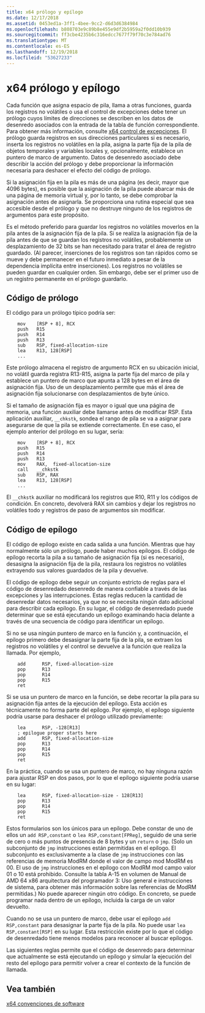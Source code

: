 ```yaml
---
title: x64 prólogo y epílogo
ms.date: 12/17/2018
ms.assetid: 0453ed1a-3ff1-4bee-9cc2-d6d3d6384984
ms.openlocfilehash: b808703e9c89b8e455e9df2b5959a2f0dd10b939
ms.sourcegitcommit: ff3cbe4235b6c316edcc7677f79f70c3e784ad76
ms.translationtype: MT
ms.contentlocale: es-ES
ms.lasthandoff: 12/19/2018
ms.locfileid: "53627233"
---
```

# <a name="x64-prolog-and-epilog"></a>x64 prólogo y epílogo

Cada función que asigna espacio de pila, llama a otras funciones, guarda los registros no volátiles o usa el control de excepciones debe tener un prólogo cuyos límites de direcciones se describen en los datos de desenredo asociados con la entrada de la tabla de función correspondiente. Para obtener más información, consulte [x64 control de excepciones](../build/exception-handling-x64.md). El prólogo guarda registros en sus direcciones particulares si es necesario, inserta los registros no volátiles en la pila, asigna la parte fija de la pila de objetos temporales y variables locales y, opcionalmente, establece un puntero de marco de argumento. Datos de desenredo asociado debe describir la acción del prólogo y debe proporcionar la información necesaria para deshacer el efecto del código de prólogo.

Si la asignación fija en la pila es más de una página (es decir, mayor que 4096 bytes), es posible que la asignación de la pila puede abarcar más de una página de memoria virtual y, por lo tanto, se debe comprobar la asignación antes de asignarla. Se proporciona una rutina especial que sea accesible desde el prólogo y que no destruye ninguno de los registros de argumentos para este propósito.

Es el método preferido para guardar los registros no volátiles moverlos en la pila antes de la asignación fija de la pila. Si se realiza la asignación fija de la pila antes de que se guardan los registros no volátiles, probablemente un desplazamiento de 32 bits se han necesitado para tratar el área de registro guardado. (Al parecer, inserciones de los registros son tan rápidos como se mueve y debe permanecer en el futuro inmediato a pesar de la dependencia implícita entre inserciones). Los registros no volátiles se pueden guardar en cualquier orden. Sin embargo, debe ser el primer uso de un registro permanente en el prólogo guardarlo.

## <a name="prolog-code"></a>Código de prólogo

El código para un prólogo típico podría ser:

```MASM
    mov    [RSP + 8], RCX
    push   R15
    push   R14
    push   R13
    sub    RSP, fixed-allocation-size
    lea    R13, 128[RSP]
    ...
```

Este prólogo almacena el registro de argumento RCX en su ubicación inicial, no volátil guarda registra R13-R15, asigna la parte fija del marco de pila y establece un puntero de marco que apunta a 128 bytes en el área de asignación fija. Uso de un desplazamiento permite que más el área de asignación fija solucionarse con desplazamientos de byte único.

Si el tamaño de asignación fija es mayor o igual que una página de memoria, una función auxiliar debe llamarse antes de modificar RSP. Esta aplicación auxiliar, `__chkstk`, sondea el rango de pila se va a asignar para asegurarse de que la pila se extiende correctamente. En ese caso, el ejemplo anterior del prólogo en su lugar, sería:

```MASM
    mov    [RSP + 8], RCX
    push   R15
    push   R14
    push   R13
    mov    RAX,  fixed-allocation-size
    call   __chkstk
    sub    RSP, RAX
    lea    R13, 128[RSP]
    ...
```

El `__chkstk` auxiliar no modificará los registros que R10, R11 y los códigos de condición. En concreto, devolverá RAX sin cambios y dejar los registros no volátiles todo y registros de paso de argumentos sin modificar.

## <a name="epilog-code"></a>Código de epílogo

El código de epílogo existe en cada salida a una función. Mientras que hay normalmente sólo un prólogo, puede haber muchos epílogos. El código de epílogo recorta la pila a su tamaño de asignación fija (si es necesario), desasigna la asignación fija de la pila, restaura los registros no volátiles extrayendo sus valores guardados de la pila y devuelve.

El código de epílogo debe seguir un conjunto estricto de reglas para el código de desenredado desenredo de manera confiable a través de las excepciones y las interrupciones. Estas reglas reducen la cantidad de desenredar datos necesarios, ya que no se necesita ningún dato adicional para describir cada epílogo. En su lugar, el código de desenredado puede determinar que se está ejecutando un epílogo examinando hacia delante a través de una secuencia de código para identificar un epílogo.

Si no se usa ningún puntero de marco en la función y, a continuación, el epílogo primero debe desasignar la parte fija de la pila, se extraen los registros no volátiles y el control se devuelve a la función que realiza la llamada. Por ejemplo,

```MASM
    add      RSP, fixed-allocation-size
    pop      R13
    pop      R14
    pop      R15
    ret
```

Si se usa un puntero de marco en la función, se debe recortar la pila para su asignación fija antes de la ejecución del epílogo. Esta acción es técnicamente no forma parte del epílogo. Por ejemplo, el epílogo siguiente podría usarse para deshacer el prólogo utilizado previamente:

```MASM
    lea      RSP, -128[R13]
    ; epilogue proper starts here
    add      RSP, fixed-allocation-size
    pop      R13
    pop      R14
    pop      R15
    ret
```

En la práctica, cuando se usa un puntero de marco, no hay ninguna razón para ajustar RSP en dos pasos, por lo que el epílogo siguiente podría usarse en su lugar:

```MASM
    lea      RSP, fixed-allocation-size - 128[R13]
    pop      R13
    pop      R14
    pop      R15
    ret
```

Estos formularios son los únicos para un epílogo. Debe constar de uno de ellos un `add RSP,constant` o `lea RSP,constant[FPReg]`, seguido de una serie de cero o más puntos de presencia de 8 bytes y un `return` o `jmp`. (Solo un subconjunto de `jmp` instrucciones están permitidas en el epílogo. El subconjunto es exclusivamente a la clase de `jmp` instrucciones con las referencias de memoria ModRM donde el valor de campo mod ModRM es 00. El uso de `jmp` instrucciones en el epílogo con ModRM mod campo valor 01 o 10 está prohibido. Consulte la tabla A-15 en volumen de Manual de AMD 64 x86 arquitectura del programador 3: Uso general e instrucciones de sistema, para obtener más información sobre las referencias de ModRM permitidas.) No puede aparecer ningún otro código. En concreto, se puede programar nada dentro de un epílogo, incluida la carga de un valor devuelto.

Cuando no se usa un puntero de marco, debe usar el epílogo `add RSP,constant` para desasignar la parte fija de la pila. No puede usar `lea RSP,constant[RSP]` en su lugar. Esta restricción existe por lo que el código de desenredado tiene menos modelos para reconocer al buscar epílogos.

Las siguientes reglas permite que el código de desenredo para determinar que actualmente se está ejecutando un epílogo y simular la ejecución del resto del epílogo para permitir volver a crear el contexto de la función de llamada.

## <a name="see-also"></a>Vea también

[x64 convenciones de software](../build/x64-software-conventions.md)